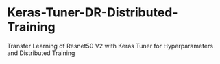 # Keras-Tuner-DR-Distributed-Training
Transfer Learning of Resnet50 V2 with Keras Tuner for Hyperparameters and Distributed Training

